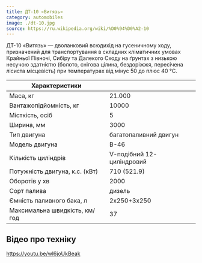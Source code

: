 ```yaml
---
title: ДТ-10 «Витязь»
category: automobiles
image: ./dt-10.jpg
source: https://ru.wikipedia.org/wiki/%D0%94%D0%A2-10
---
```


ДТ-10 «Витязь» — дволанковий всюдихід на гусеничному ходу, призначений для транспортування в складних кліматичних умовах Крайньої Півночі, Сибіру та Далекого Сходу на ґрунтах з низькою несучою здатністю (болото, снігова цілина, бездоріжжя, пересічена лісиста місцевість) при температурах від мінус 50 до плюс 40 °C.

| Характеристики                 |                           |
| ------------------------------ | ------------------------- |
| Маса, кг                       | 21.000                    |
| Вантажопідйомність, кг         | 10000                     |
| Місткість, осіб                | 5                         |
| Ширина, мм                     | 3000                      |
| Тип двигуна                    | багатопаливний двигун     |
| Модель двигуна                 | В-46                      |
| Кількість циліндрів            | V-подібний 12-циліндровий |
| Потужність двигуна, к.с. (кВт) | 710 (521.9)               |
| Оборотів у хв                  | 2000                      |
| Сорт палива                    | дизель                    |
| Ємність паливного бака, л      | 2х250+3х250               |
| Максимальна швидкість, км/год  | 37                        |

## Відео про техніку

https://youtu.be/wl6joUkBeak